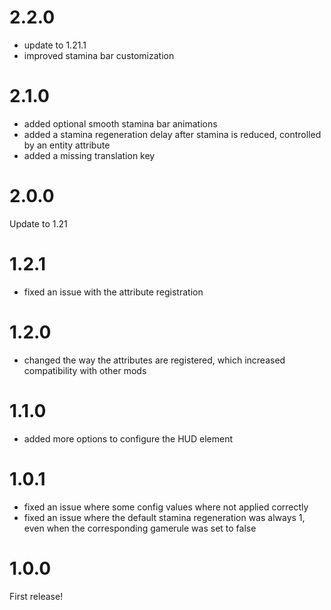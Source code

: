 # 2.2.0

- update to 1.21.1
- improved stamina bar customization

# 2.1.0

- added optional smooth stamina bar animations
- added a stamina regeneration delay after stamina is reduced, controlled by an entity attribute
- added a missing translation key

# 2.0.0

Update to 1.21

# 1.2.1

- fixed an issue with the attribute registration

# 1.2.0

- changed the way the attributes are registered, which increased compatibility with other mods

# 1.1.0

- added more options to configure the HUD element

# 1.0.1

- fixed an issue where some config values where not applied correctly
- fixed an issue where the default stamina regeneration was always 1, even when the corresponding gamerule was set to false

# 1.0.0

First release!

#